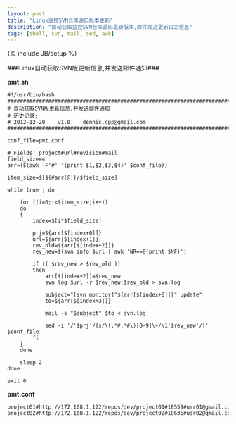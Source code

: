 ```yaml
---
layout: post
title: "Linux监控SVN仓库源码版本更新"
description: "自动获取监控SVN仓库源码最新版本,邮件发送更新日志信息"
tags: [shell, svn, mail, sed, awk]
---
```

{% include JB/setup %}

###Linux自动获取SVN版更新信息,并发送邮件通知###  


__pmt.sh__

	#!/usr/bin/bash
	################################################################################
	# 自动获取SVN版更新信息,并发送邮件通知
	# 历史记录:
	# 2012-12-20    v1.0    dennis.cpp@gmail.com
	################################################################################

	conf_file=pmt.conf

	# Fields: project#url#revision#mail
	field_size=4
	arr=($(awk -F'#' '{print $1,$2,$3,$4}' $conf_file))

	item_size=$[${#arr[@]}/$field_size]

	while true ; do

		for ((i=0;i<$item_size;i++))
		do
		{
			index=$[i*$field_size]

			prj=${arr[$[index+0]]}
			url=${arr[$[index+1]]}
			rev_old=${arr[$[index+2]]}
			rev_new=$(svn info $url | awk 'NR==8{print $NF}')

			if (( $rev_new > $rev_old ))
			then
				arr[$[index+2]]=$rev_new
				svn log $url -r $rev_new:$rev_old > svn.log

				subject="[svn monitor]"${arr[$[index+0]]}" update"
				to=${arr[$[index+3]]}

				mail -s "$subject" $to < svn.log

				sed -i '/'$prj'/{s/\(.*#.*#\)[0-9]\+/\1'$rev_new'/}' $conf_file
			fi
		}
		done

		sleep 2
	done

	exit 0


__pmt.conf__

	project01#http://172.168.1.122/repos/dev/project01#18559#usr01@gmail.com
	project02#http://172.168.1.122/repos/dev/project02#18635#usr02@gmail.com

